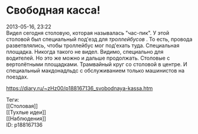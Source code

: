 Свободная касса!
=================

   
 2013-05-16, 23:22   
  Видел сегодня столовую, которая называлась "час-пик". У этой столовой был специальный под'езд для  *троллейбусов*  . То есть, провода разветвлялись, чтобы троллейбус мог под'ехать туда. Специальная площадка. Никогда такого не видел. Видимо, специально для водителей. Но это же можно и дальше продолжать. Столовые с вертолётными площадками. Трамвайный круг со столовой в центре. И специальный макдонадльдс с обслуживанием только машинистов на поездах.   
    
 <https://diary.ru/~zHz00/p188167136_svobodnaya-kassa.htm>   
   
 Теги:   
 [[Столовая]]   
 [[Тухлые идеи]]   
 [[Наблюдения]]   
 ID: p188167136